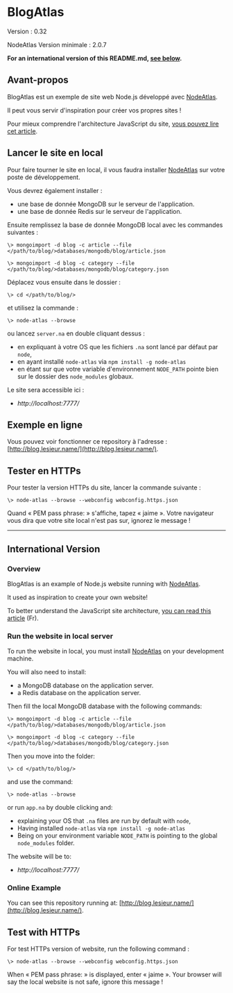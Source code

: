 # BlogAtlas #

Version : 0.32

NodeAtlas Version minimale : 2.0.7

**For an international version of this README.md, [see below](#international-version).**



## Avant-propos ##

BlogAtlas est un exemple de site web Node.js développé avec [NodeAtlas](https://node-atlas.js.org/).

Il peut vous servir d'inspiration pour créer vos propres sites !

Pour mieux comprendre l'architecture JavaScript du site, [vous pouvez lire cet article](http://blog.lesieur.name/structurer-le-javascript-de-son-site-avec-ou-sans-framework/).



## Lancer le site en local ##

Pour faire tourner le site en local, il vous faudra installer [NodeAtlas](https://node-atlas.js.org/) sur votre poste de développement.

Vous devrez également installer :

- une base de donnée MongoDB sur le serveur de l'application.
- une base de donnée Redis sur le serveur de l'application.

Ensuite remplissez la base de donnée MongoDB local avec les commandes suivantes :

```
\> mongoimport -d blog -c article --file </path/to/blog/>databases/mongodb/blog/article.json
```

```
\> mongoimport -d blog -c category --file </path/to/blog/>databases/mongodb/blog/category.json
```

Déplacez vous ensuite dans le dossier :


```
\> cd </path/to/blog/>
```

et utilisez la commande :

```
\> node-atlas --browse
```

ou lancez `server.na` en double cliquant dessus :

- en expliquant à votre OS que les fichiers `.na` sont lancé par défaut par `node`,
- en ayant installé `node-atlas` via `npm install -g node-atlas`
- en étant sur que votre variable d'environnement `NODE_PATH` pointe bien sur le dossier des `node_modules` globaux.

Le site sera accessible ici :

- *http://localhost:7777/*



## Exemple en ligne ##

Vous pouvez voir fonctionner ce repository à l'adresse : [http://blog.lesieur.name/](http://blog.lesieur.name/).



## Tester en HTTPs ##

Pour tester la version HTTPs du site, lancer la commande suivante :

```
\> node-atlas --browse --webconfig webconfig.https.json
```

Quand « PEM pass phrase: » s'affiche, tapez « jaime ». Votre navigateur vous dira que votre site local n'est pas sur, ignorez le message !



-----


## International Version ##

### Overview ###

BlogAtlas is an example of Node.js website running with [NodeAtlas](https://node-atlas.js.org/).

It used as inspiration to create your own website!

To better understand the JavaScript site architecture, [you can read this article](http://blog.lesieur.name/structurer-le-javascript-de-son-site-avec-ou-sans-framework/) (Fr).



### Run the website in local server ###

To run the website in local, you must install [NodeAtlas](https://node-atlas.js.org/) on your development machine.

You will also need to install:

- a MongoDB database on the application server.
- a Redis database on the application server.

Then fill the local MongoDB database with the following commands:

```
\> mongoimport -d blog -c article --file </path/to/blog/>databases/mongodb/blog/article.json
```

```
\> mongoimport -d blog -c category --file </path/to/blog/>databases/mongodb/blog/category.json
```

Then you move into the folder:


```
\> cd </path/to/blog/>
```

and use the command:

```
\> node-atlas --browse
```

or run `app.na` by double clicking and:

- explaining your OS that `.na` files are run by default with `node`,
- Having installed `node-atlas` via `npm install -g node-atlas`
- Being on your environment variable `NODE_PATH` is pointing to the global `node_modules` folder.

The website will be to:

- *http://localhost:7777/*



### Online Example ###

You can see this repository running at: [http://blog.lesieur.name/](http://blog.lesieur.name/).



## Test with HTTPs ##

For test HTTPs version of website, run the following command :

```
\> node-atlas --browse --webconfig webconfig.https.json
```

When « PEM pass phrase: » is displayed, enter « jaime ». Your browser will say the local website is not safe, ignore this message !